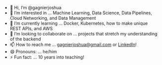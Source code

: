 - 👋 Hi, I’m @gagnierjoshua
- 👀 I’m interested in ... Machine Learning, Data Science, Data Pipelines, Cloud Networking, and Data Management
- 🌱 I’m currently learning ... Docker, Kubernetes, how to make unique REST APIs, and AWS
- 💞️ I’m looking to collaborate on ... projects that stretch my understanding of the backend
- 📫 How to reach me ... gagnierjoshua@gmail.com or [LinkedIn](https://www.linkedin.com/in/joshua-gagnier-7299777a/)! 
- 😄 Pronouns: ... he/him
- ⚡ Fun fact: ... 10 years into teaching! 

<!---
gagnierjoshua/gagnierjoshua is a ✨ special ✨ repository because its `README.md` (this file) appears on your GitHub profile.
You can click the Preview link to take a look at your changes.
--->
